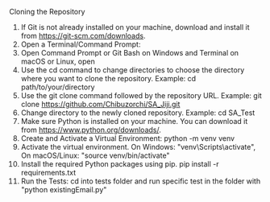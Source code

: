 Cloning the Repository

1. If Git is not already installed on your machine, download and install it from https://git-scm.com/downloads.
2. Open a Terminal/Command Prompt:
3. Open Command Prompt or Git Bash on Windows and Terminal on macOS or Linux, open
4. Use the cd command to change directories to choose the directory where you want to clone the repository. Example: cd path/to/your/directory
5. Use the git clone command followed by the repository URL. Example: git clone https://github.com/Chibuzorchi/SA_Jiji.git
6. Change directory to the newly cloned repository. Example: cd SA_Test
7. Make sure Python is installed on your machine. You can download it from https://www.python.org/downloads/.
8. Create and Activate a Virtual Environment: python -m venv venv
9. Activate the virtual environment. On Windows: "venv\Scripts\activate", On macOS/Linux: "source venv/bin/activate"
10. Install the required Python packages using pip. pip install -r requirements.txt
11. Run the Tests: cd into tests folder and run specific test in the folder with "python existingEmail.py"


